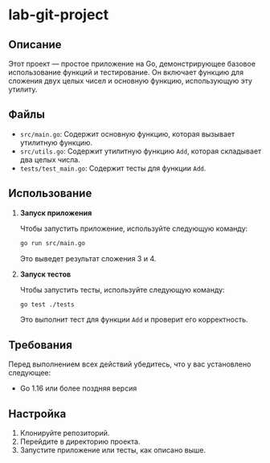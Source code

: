 # lab-git-project

## Описание

Этот проект — простое приложение на Go, демонстрирующее базовое использование функций и тестирование. Он включает функцию для сложения двух целых чисел и основную функцию, использующую эту утилиту.

## Файлы

- `src/main.go`: Содержит основную функцию, которая вызывает утилитную функцию.
- `src/utils.go`: Содержит утилитную функцию `Add`, которая складывает два целых числа.
- `tests/test_main.go`: Содержит тесты для функции `Add`.

## Использование

1. **Запуск приложения**

   Чтобы запустить приложение, используйте следующую команду:

   ```bash
   go run src/main.go
   ```

   Это выведет результат сложения 3 и 4.

2. **Запуск тестов**

   Чтобы запустить тесты, используйте следующую команду:

   ```bash
   go test ./tests
   ```

   Это выполнит тест для функции `Add` и проверит его корректность.

## Требования

Перед выполнением всех действий убедитесь, что у вас установлено следующее:

- Go 1.16 или более поздняя версия

## Настройка

1. Клонируйте репозиторий.
2. Перейдите в директорию проекта.
3. Запустите приложение или тесты, как описано выше.
